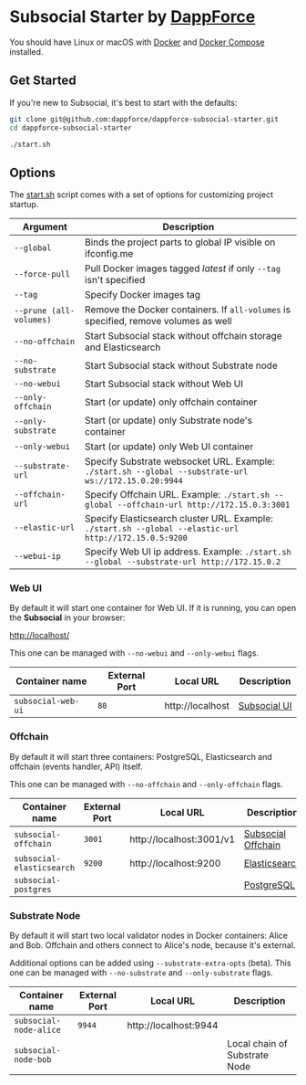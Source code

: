 # Subsocial Starter by [DappForce](https://github.com/dappforce)

You should have Linux or macOS with [Docker](https://www.docker.com/get-started) and [Docker Compose](https://docs.docker.com/compose/) installed.

## Get Started

If you're new to Subsocial, it's best to start with the defaults:

```bash
git clone git@github.com:dappforce/dappforce-subsocial-starter.git
cd dappforce-subsocial-starter

./start.sh 
```

## Options

The [start.sh](start.sh) script comes with a set of options for customizing project startup.

| Argument                     | Description                                                                                     |
| -------------------------- | ----------------------------------------------------------------------------------------------- |
| `--global`               | Binds the project parts to global IP visible on ifconfig.me
| `--force-pull`           | Pull Docker images tagged _latest_ if only `--tag` isn't specified
| `--tag`                  | Specify Docker images tag
| `--prune (all-volumes)`  | Remove the Docker containers. If `all-volumes` is specified, remove volumes as well
| `--no-offchain`          | Start Subsocial stack without offchain storage and Elasticsearch
| `--no-substrate`         | Start Subsocial stack without Substrate node
| `--no-webui`             | Start Subsocial stack without Web UI
| `--only-offchain`        | Start (or update) only offchain container
| `--only-substrate`       | Start (or update) only Substrate node's container
| `--only-webui`           | Start (or update) only Web UI container
| `--substrate-url`        | Specify Substrate websocket URL. Example: `./start.sh --global --substrate-url ws://172.15.0.20:9944`
| `--offchain-url`         | Specify Offchain URL. Example: `./start.sh --global --offchain-url http://172.15.0.3:3001`
| `--elastic-url`          | Specify Elasticsearch cluster URL. Example: `./start.sh --global --elastic-url http://172.15.0.5:9200`
| `--webui-ip`            | Specify Web UI ip address. Example: `./start.sh --global --substrate-url http://172.15.0.2`

### Web UI

By default it will start one container for Web UI. If it is running, you can open the **Subsocial** in your browser:

[http://localhost/](http://localhost)

This one can be managed with `--no-webui` and `--only-webui` flags.

| Container name     | External Port | Local URL        | Description   |
|--------------------|---------------|------------------|---------------|
| `subsocial-web-ui` | `80`          | http://localhost | [Subsocial UI](https://github.com/dappforce/dappforce-subsocial-ui)

### Offchain

By default it will start three containers: PostgreSQL, Elasticsearch and offchain (events handler, API) itself.

This one can be managed with `--no-offchain` and `--only-offchain` flags.

| Container name            | External Port   | Local URL                | Description         |
|---------------------------|-----------------|--------------------------|---------------------|
| `subsocial-offchain`      | `3001`          | http://localhost:3001/v1 | [Subsocial Offchain](https://github.com/dappforce/dappforce-subsocial-offchain)
| `subsocial-elasticsearch` | `9200`          | http://localhost:9200    | [Elasticsearch](https://www.elastic.co/what-is/elasticsearch)
| `subsocial-postgres`      |                 |                          | [PostgreSQL](https://www.postgresql.org/about/)

### Substrate Node

By  default it will start two local validator nodes in Docker containers: Alice and Bob. Offchain and others connect to Alice's node, because it's external.

Additional options can be added using `--substrate-extra-opts` (beta).
This one can be managed with `--no-substrate` and `--only-substrate` flags.

| Container name           | External Port  | Local URL             | Description                  |
|-------------------------|-----------------|-----------------------|------------------------------|
| `subsocial-node-alice`  | `9944`          | http://localhost:9944 |
| `subsocial-node-bob`    |                 |                       | Local chain of Substrate Node
